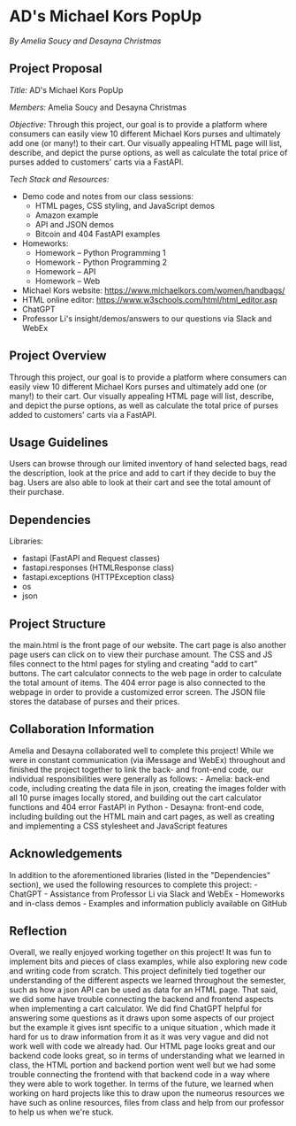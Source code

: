# AD's Michael Kors PopUp
*By Amelia Soucy and Desayna Christmas*

## Project Proposal
*Title:* AD's Michael Kors PopUp

*Members:* Amelia Soucy and Desayna Christmas 

*Objective:* Through this project, our goal is to provide a platform where consumers can easily view 10 different Michael Kors purses and ultimately add one (or many!) to their cart. Our visually appealing HTML page will list, describe, and depict the purse options, as well as calculate the total price of purses added to customers' carts via a FastAPI.

*Tech Stack and Resources:* 

- Demo code and notes from our class sessions:
    - HTML pages, CSS styling, and JavaScript demos
    - Amazon example 
    - API and JSON demos
    - Bitcoin and 404 FastAPI examples
- Homeworks:
    - Homework – Python Programming 1
    - Homework - Python Programming 2
    - Homework – API
    - Homework – Web
- Michael Kors website: https://www.michaelkors.com/women/handbags/
- HTML online editor: https://www.w3schools.com/html/html_editor.asp
- ChatGPT
- Professor Li's insight/demos/answers to our questions via Slack and WebEx

## Project Overview
Through this project, our goal is to provide a platform where consumers can easily view 10 different Michael Kors purses and ultimately add one (or many!) to their cart. Our visually appealing HTML page will list, describe, and depict the purse options, as well as calculate the total price of purses added to customers' carts via a FastAPI.

## Usage Guidelines
Users can browse through our limited inventory of hand selected bags, read the description, look at the price and add to cart if they decide to buy the bag. Users are also able to look at their cart and see the total amount of their purchase. 

## Dependencies

Libraries:
- fastapi (FastAPI and Request classes)
- fastapi.responses (HTMLResponse class)
- fastapi.exceptions (HTTPException class)
- os
- json 

## Project Structure
the main.html is the front page of our website. The cart page is also another page users can click on to view their purchase amount. The CSS and JS files connect to the html pages for styling and creating "add to cart" buttons. The cart calculator connects to the web page in order to calculate the total amount of items. The 404 error page is also connected to the webpage in order to provide a customized error screen. The JSON file stores the database of purses and their prices. 


## Collaboration Information

Amelia and Desayna collaborated well to complete this project! While we were in constant communication (via iMessage and WebEx) throughout and finished the project together to link the back- and front-end code, our individual responsibilities were generally as follows:
    - Amelia: back-end code, including creating the data file in json, creating the images folder with all 10 purse images locally stored, and building out the cart calculator functions and 404 error FastAPI in Python
    - Desayna: front-end code, including building out the HTML main and cart pages, as well as creating and implementing a CSS stylesheet and JavaScript features

## Acknowledgements

In addition to the aforementioned libraries (listed in the "Dependencies" section), we used the following resources to complete this project:
    - ChatGPT
    - Assistance from Professor Li via Slack and WebEx
    - Homeworks and in-class demos
    - Examples and information publicly available on GitHub

## Reflection

Overall, we really enjoyed working together on this project! It was fun to implement bits and pieces of class examples, while also exploring new code and writing code from scratch. This project definitely tied together our understanding of the different aspects we learned throughout the semester, such as how a json API can be used as data for an HTML page.
That said, we did some have trouble connecting the backend and frontend aspects when implementing a cart calculator. We did find ChatGPT helpful for answering some questions as it draws upon some aspects of our project but the example it gives isnt specific to a unique situation , which made it hard for us to draw information from it as it was very vague and did not work well with code we already had. 
Our HTML page looks great and our backend code looks great, so in terms of understanding what we learned in class, the HTML portion and backend portion went well but we had some trouble connecting the frontend with that backend code in a way where they were able to work together. In terms of the future, we learned when working on hard projects like this to draw upon the numeorus resources we have such as online resources, files from class and help from our professor to help us when we're stuck. 

